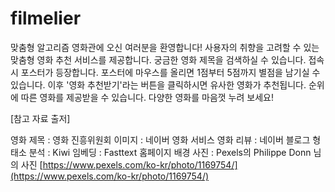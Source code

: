 # filmelier

맞춤형 알고리즘 영화관에 오신 여러분을 환영합니다!
사용자의 취향을 고려할 수 있는 맞춤형 영화 추천 서비스를 제공합니다.
궁금한 영화 제목을 검색하실 수 있습니다.
접속 시 포스터가 등장합니다.
포스터에 마우스를 올리면 1점부터 5점까지 별점을 남기실 수 있습니다.
이후 '영화 추천받기'라는 버튼을 클릭하시면 유사한 영화가 추천됩니다.
순위에 따른 영화를 제공받을 수 있습니다.
다양한 영화를 마음껏 누려 보세요!

[참고 자료 출저]

영화 제목 : 영화 진흥위원회
이미지 : 네이버 영화 서비스
영화 리뷰 : 네이버 블로그
형태소 분석 : Kiwi
임베딩 : Fasttext
홈페이지 배경 사진 : Pexels의 Philippe Donn 님의 사진 [https://www.pexels.com/ko-kr/photo/1169754/](https://www.pexels.com/ko-kr/photo/1169754/)
